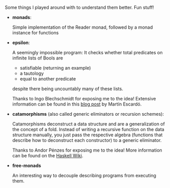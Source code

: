 Some things I played around with to understand them better. Fun stuff!

- **monads**:

  Simple implementation of the Reader monad, followed by a monad instance for functions

- **epsilon**:

  A seemingly impossible program: It checks whether total predicates on infinite lists of Bools are

  - satisfiable (returning an example)
  - a tautology
  - equal to another predicate

  despite there being uncountably many of these lists.

  Thanks to Ingo Blechschmidt for exposing me to the idea! Extensive information can be found in
  this [blog post](http://math.andrej.com/2008/09/28/seemingly-impossible-functional-programs/)
  by Martín Escardó.

- **catamorphisms** (also called generic eliminators or recursion schemes):

  Catamorphisms deconstruct a data structure and are a generalization of the concept of a fold.
  Instead of writing a recursive function on the data structure manually, you just pass the
  respective algebra (functions that describe how to deconstruct each constructor) to a generic
  eliminator.

  Thanks to Andor Pénzes for exposing me to the idea! More information can be found on the
  [Haskell Wiki](https://wiki.haskell.org/Catamorphisms).

- **free-monads**

  An interesting way to decouple describing programs from executing them.
